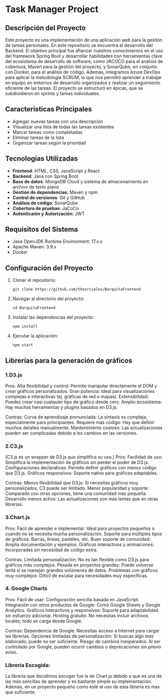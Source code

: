 # Task Manager Project

## Descripción del Proyecto

Este proyecto es una implementación de una aplicación web para la 
gestión de tareas personales. En este repositorio se encuentra el 
desarrollo del Backend. El objetivo principal fue afianzar 
nuestros conocimientos en el uso del framework Spring Boot y 
desarrollar habilidades con herramientas clave del ecosistema de 
desarrollo de software, como JACOCO para el análisis de cobertura, 
Maven para la gestión del proyecto, y SonarQube, en conjunto con 
Docker, para el análisis de código. Además, integramos Azure 
DevOps para aplicar la metodología SCRUM, lo que nos permitió aprender 
a trabajar en equipo en entornos de desarrollo organizados y realizar 
un seguimiento eficiente de las tareas. El proyecto se estructuró en 
épicas, que se subdividieron en sprints y tareas individuales.


## Características Principales

- Agregar nuevas tareas con una descripción
- Visualizar una lista de todas las tareas existentes
- Marcar tareas como completadas
- Eliminar tareas de la lista
- Organizar tareas según la prioridad

## Tecnologías Utilizadas

- **Frontend**: HTML, CSS, JavaScript y React
- **Backend**: Java con Spring Boot
- **Base de datos**: MongoDB Cloud y sistema de almacenamiento en archivo de texto plano
- **Gestión de dependencias**: Maven y npm
- **Control de versiones**: Git y GitHub
- **Análisis de código**: SonarQube
- **Cobertura de pruebas**: JaCoCo
- **Autenticaión y Autorización**: JWT

## Requisitos del Sistema

- Java OpenJDK Runtime Environment: 17.x.x
- Apache Maven: 3.9.x
- Docker

## Configuración del Proyecto

1. Clonar el repositorio:
   ```
   git clone https://github.com/thesrcielos/BarquitaFrontend
   ```

2. Navegar al directorio del proyecto:
   ```
   cd BarquitaFrontend
   ```

3. Instalar las dependencias del proyecto:
   ```
   npm install
   ```

4. Ejecutar la aplicación:
   ```
   npm start
   ```
## Librerías para la generación de gráficos
### 1.D3.js
Pros:
    Alta flexibilidad y control: Permite manipular directamente el DOM y crear gráficos personalizados.
    Gran potencia: Ideal para visualizaciones complejas e interactivas (ej. gráficas de red o mapas).
    Extensibilidad: Puedes crear casi cualquier tipo de gráfico desde cero.
    Amplio ecosistema: Hay muchas herramientas y plugins basados en D3.js.

Contras:
    Curva de aprendizaje pronunciada: La sintaxis es compleja, especialmente para principiantes.
    Requiere más código: Hay que definir muchos detalles manualmente.
    Mantenimiento costoso: Las actualizaciones pueden ser complicadas debido a los cambios en las versiones.
    
### 2.C3.js
(C3.js es un wrapper de D3.js que simplifica su uso.)
Pros:
    Facilidad de uso: Simplifica la implementación de gráficos sin perder el poder de D3.js.
    Configuraciones declarativas: Permite definir gráficos con menos código que D3.js.
    Gráficos responsivos: Soporte nativo para gráficos adaptables.

Contras:
    Menos flexibilidad que D3.js: Si necesitas gráficos muy personalizados, C3 puede ser limitado.
    Menor popularidad y soporte: Comparado con otras opciones, tiene una comunidad más pequeña.
    Desarrollo menos activo: Las actualizaciones son más lentas que en otras librerías.
### 3.Chart.js
Pros:
    Fácil de aprender e implementar: Ideal para proyectos pequeños o cuando no se necesita mucha personalización.
    Soporte para múltiples tipos de gráficos: Barras, líneas, pasteles, etc.
    Buen soporte de comunidad: Amplia documentación y ejemplos.
    Gráficos interactivos y animaciones: Incorporadas sin necesidad de código extra.

Contras:
    Limitada personalización: No es tan flexible como D3.js para gráficos más complejos.
    Pesada en proyectos grandes: Puede volverse lenta si se manejan grandes volúmenes de datos.
    Problemas con gráficos muy complejos: Difícil de escalar para necesidades muy específicas.
### 4. Google Charts
Pros:
    Fácil de usar: Configuración sencilla basada en JavaScript.
    Integración con otros productos de Google: Como Google Sheets y Google Analytics.
    Gráficos interactivos y responsivos: Soporte para adaptabilidad sin esfuerzo adicional.
    Hosting gratuito: No necesitas incluir archivos locales; todo se carga desde Google.

Contras:
    Dependencia de Google: Necesitas acceso a Internet para cargar las librerías.
    Opciones limitadas de personalización: Si buscas algo más elaborado, puede no ser suficiente.
    Riesgo de cambios inesperados: Al ser controlado por Google, pueden ocurrir cambios o deprecaciones sin previo aviso.
    
### Libreria Escogida:
La librería que decidimos escoger fue la de Chart.js debido a que es una de las más sencillas de aprender y es bastante simple su implementación. Además, en un proyecto pequeño como este el uso de esta librería es mas que suficiente.